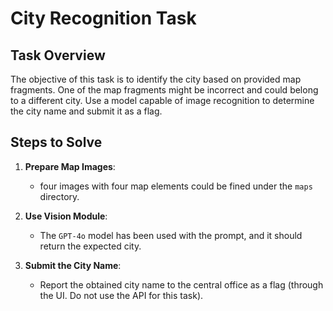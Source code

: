 # City Recognition Task

## Task Overview
The objective of this task is to identify the city based on provided map fragments. One of the map fragments might be incorrect and could belong to a different city. Use a model capable of image recognition to determine the city name and submit it as a flag.  

## Steps to Solve
1. **Prepare Map Images**:  
    - four images with four map elements could be fined under the `maps` directory.

2. **Use Vision Module**:  
   - The `GPT-4o` model has been used with the prompt, and it should return the expected city.

3. **Submit the City Name**:
   - Report the obtained city name to the central office as a flag (through the UI. Do not use the API for this task).
   